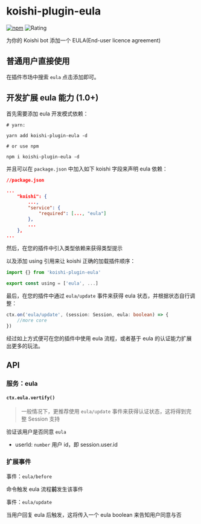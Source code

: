 # koishi-plugin-eula

[![npm](https://img.shields.io/npm/v/koishi-plugin-eula?style=flat-square)](https://www.npmjs.com/package/koishi-plugin-eula) ![Rating](https://badge.koishi.chat/rating/koishi-plugin-eula)

为你的 Koishi bot 添加一个 EULA(End-user licence agreement)

## 普通用户直接使用

在插件市场中搜索 `eula` 点击添加即可。

## 开发扩展 eula 能力 (1.0+)

首先需要添加 eula 开发模式依赖：

``` shell
# yarn:

yarn add koishi-plugin-eula -d

# or use npm

npm i koishi-plugin-eula -d
```

并且可以在 `package.json` 中加入如下 koishi 字段来声明 eula 依赖：

``` json
//package.json

...
    "koishi": {
        ...,
        "service": {
            "required": [..., "eula"]
        },
        ...
    },
...
```

然后，在您的插件中引入类型依赖来获得类型提示

以及添加 using 引用来让 koishi 正确的加载插件顺序：

``` TypeScript
import {} from 'koishi-plugin-eula'

export const using = ['eula', ...]
```
最后，在您的插件中通过 `eula/update` 事件来获得 eula 状态，并根据状态自行调整：

``` TypeScript
ctx.on('eula/update', (session: Session, eula: boolean) => {
    //more core
})
```

经过如上方式便可在您的插件中使用 eula 流程，或者基于 eula 的认证能力扩展出更多的玩法。

## API

### 服务：eula

#### `ctx.eula.vertify()`

> 一般情况下，更推荐使用 `eula/update` 事件来获得认证状态，这将得到完整 Session 支持

验证该用户是否同意 `eula`

- userId: `number` 用户 id，即 session.user.id

### 扩展事件

事件：`eula/before`

命令触发 eula 流程**前**发生该事件

事件：`eula/update`

当用户回复 eula 后触发，这将传入一个 eula boolean 来告知用户同意与否
